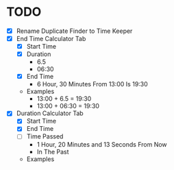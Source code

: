 # TODO

- [x] Rename Duplicate Finder to Time Keeper
- [x] End Time Calculator Tab
  - [x] Start Time
  - [x] Duration
    - 6.5
    - 06:30
  - [x] End Time
    - 6 Hour, 30 Minutes From 13:00 Is 19:30
  - Examples
    - 13:00 + 6.5 = 19:30
    - 13:00 + 06:30 = 19:30
- [x] Duration Calculator Tab
  - [x] Start Time
  - [x] End Time
  - [ ] Time Passed
    - 1 Hour, 20 Minutes and 13 Seconds From Now
    - In The Past
  - Examples
